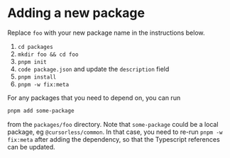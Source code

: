 # Adding a new package

Replace `foo` with your new package name in the instructions below.

1. `cd packages`
2. `mkdir foo && cd foo`
3. `pnpm init`
4. `code package.json` and update the `description` field
5. `pnpm install`
6. `pnpm -w fix:meta`

For any packages that you need to depend on, you can run

```bash
pnpm add some-package
```

from the `packages/foo` directory. Note that `some-package` could be a local package, eg `@cursorless/common`. In that case, you need to re-run `pnpm -w fix:meta` after adding the dependency, so that the Typescript references can be updated.
